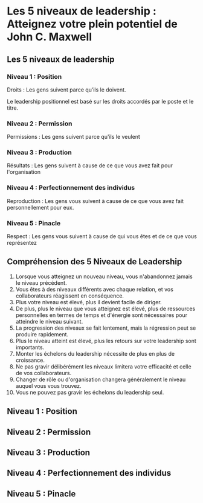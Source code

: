 # Les 5 niveaux de leadership : Atteignez votre plein potentiel de John C. Maxwell

## Les 5 niveaux de leadership

### Niveau 1 : Position
Droits : Les gens suivent parce qu’ils le doivent.

Le leadership positionnel est basé sur les droits accordés par le poste et le titre.
### Niveau 2 : Permission
Permissions : Les gens suivent parce qu'ils le veulent
### Niveau 3 : Production
Résultats : Les gens suivent à cause de ce que vous avez fait pour l'organisation
### Niveau 4 : Perfectionnement des individus
Reproduction : Les gens vous suivent à cause de ce que vous avez fait personnellement pour eux.
### Niveau 5 : Pinacle
Respect : Les gens vous suivent à cause de qui vous êtes et de ce que vous représentez

## Compréhension des 5 Niveaux de Leadership

1. Lorsque vous atteignez un nouveau niveau, vous n'abandonnez jamais le niveau précédent.
2. Vous êtes à des niveaux différents avec chaque relation, et vos collaborateurs réagissent en conséquence.
3. Plus votre niveau est élevé, plus il devient facile de diriger.
4. De plus, plus le niveau que vous atteignez est élevé, plus de ressources personnelles en termes de temps et d'énergie sont nécessaires pour atteindre le niveau suivant.
5. La progression des niveaux se fait lentement, mais la régression peut se produire rapidement.
6. Plus le niveau atteint est élevé, plus les retours sur votre leadership sont importants.
7. Monter les échelons du leadership nécessite de plus en plus de croissance.
8. Ne pas gravir délibérément les niveaux limitera votre efficacité et celle de vos collaborateurs.
9. Changer de rôle ou d'organisation changera généralement le niveau auquel vous vous trouvez.
10. Vous ne pouvez pas gravir les échelons du leadership seul.


## Niveau 1 : Position

## Niveau 2 : Permission

## Niveau 3 : Production

## Niveau 4 : Perfectionnement des individus

## Niveau 5 : Pinacle